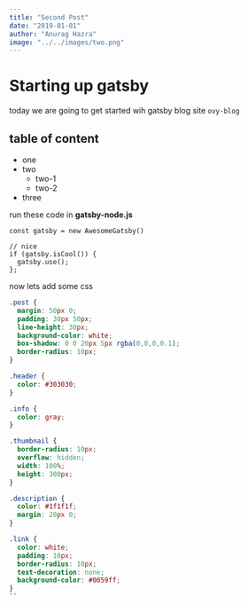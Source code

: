 ```yaml
---
title: "Second Post"
date: "2019-01-01"
author: "Anurag Hazra"
image: "../../images/two.png"
---
```


# Starting up gatsby

today we are going to get started wih gatsby blog site `ovy-blog`

## table of content
- one
- two
  - two-1
  - two-2
- three


run these code in **gatsby-node.js**
```javascript{numberLines: true}
const gatsby = new AwesomeGatsby()

// nice
if (gatsby.isCool()) {
  gatsby.use();
};
```

now lets add some css

```css
.post {
  margin: 50px 0;
  padding: 30px 50px;
  line-height: 30px;
  background-color: white;
  box-shadow: 0 0 20px 5px rgba(0,0,0,0.1);
  border-radius: 10px;
}

.header {
  color: #303030;
}

.info {
  color: gray;
}

.thumbnail {
  border-radius: 10px;
  overflow: hidden;
  width: 100%;
  height: 300px;
} 

.description {
  color: #1f1f1f;
  margin: 20px 0;
}

.link {
  color: white;
  padding: 10px;
  border-radius: 10px;
  text-decoration: none;
  background-color: #0059ff;
}
``